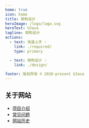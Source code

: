 ```yaml
---
home: true
icon: home
title: 架构设计
heroImage: /logo/logo.svg
heroText: UJava
tagline: 架构设计
actions:
  - text: 快速上手 💡
    link: ./required/
    type: primary

  - text: 架构设计 💡
    link: ./design/
    
footer: 版权所有 © 2020-present UJava
---
```


## 关于网站


- [项目介绍](./home)
- [常见问题](./required/faq)
- [网站历史](./required/history)
